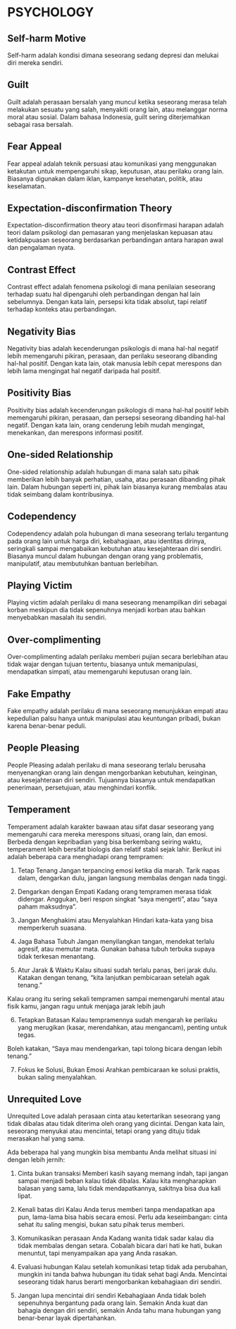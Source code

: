 # PSYCHOLOGY

## Self-harm Motive

Self-harm adalah kondisi dimana seseorang sedang depresi dan melukai diri mereka sendiri.

## Guilt

Guilt adalah perasaan bersalah yang muncul ketika seseorang merasa telah melakukan sesuatu yang salah, menyakiti orang lain, atau melanggar norma moral atau sosial. Dalam bahasa Indonesia, guilt sering diterjemahkan sebagai rasa bersalah.

## Fear Appeal

Fear appeal adalah teknik persuasi atau komunikasi yang menggunakan ketakutan untuk mempengaruhi sikap, keputusan, atau perilaku orang lain. Biasanya digunakan dalam iklan, kampanye kesehatan, politik, atau keselamatan.

## Expectation-disconfirmation Theory

Expectation-disconfirmation theory atau teori disonfirmasi harapan adalah teori dalam psikologi dan pemasaran yang menjelaskan kepuasan atau ketidakpuasan seseorang berdasarkan perbandingan antara harapan awal dan pengalaman nyata.

## Contrast Effect

Contrast effect adalah fenomena psikologi di mana penilaian seseorang terhadap suatu hal dipengaruhi oleh perbandingan dengan hal lain sebelumnya. Dengan kata lain, persepsi kita tidak absolut, tapi relatif terhadap konteks atau perbandingan.

## Negativity Bias

Negativity bias adalah kecenderungan psikologis di mana hal-hal negatif lebih memengaruhi pikiran, perasaan, dan perilaku seseorang dibanding hal-hal positif. Dengan kata lain, otak manusia lebih cepat merespons dan lebih lama mengingat hal negatif daripada hal positif.

## Positivity Bias

Positivity bias adalah kecenderungan psikologis di mana hal-hal positif lebih memengaruhi pikiran, perasaan, dan persepsi seseorang dibanding hal-hal negatif. Dengan kata lain, orang cenderung lebih mudah mengingat, menekankan, dan merespons informasi positif.

## One-sided Relationship

One-sided relationship adalah hubungan di mana salah satu pihak memberikan lebih banyak perhatian, usaha, atau perasaan dibanding pihak lain. Dalam hubungan seperti ini, pihak lain biasanya kurang membalas atau tidak seimbang dalam kontribusinya.

## Codependency

Codependency adalah pola hubungan di mana seseorang terlalu tergantung pada orang lain untuk harga diri, kebahagiaan, atau identitas dirinya, seringkali sampai mengabaikan kebutuhan atau kesejahteraan diri sendiri. Biasanya muncul dalam hubungan dengan orang yang problematis, manipulatif, atau membutuhkan bantuan berlebihan.

## Playing Victim

Playing victim adalah perilaku di mana seseorang menampilkan diri sebagai korban meskipun dia tidak sepenuhnya menjadi korban atau bahkan menyebabkan masalah itu sendiri.

## Over-complimenting

Over-complimenting adalah perilaku memberi pujian secara berlebihan atau tidak wajar dengan tujuan tertentu, biasanya untuk memanipulasi, mendapatkan simpati, atau memengaruhi keputusan orang lain.

## Fake Empathy

Fake empathy adalah perilaku di mana seseorang menunjukkan empati atau kepedulian palsu hanya untuk manipulasi atau keuntungan pribadi, bukan karena benar-benar peduli.

## People Pleasing

People Pleasing adalah perilaku di mana seseorang terlalu berusaha menyenangkan orang lain dengan mengorbankan kebutuhan, keinginan, atau kesejahteraan diri sendiri. Tujuannya biasanya untuk mendapatkan penerimaan, persetujuan, atau menghindari konflik.

## Temperament

Temperament adalah karakter bawaan atau sifat dasar seseorang yang memengaruhi cara mereka merespons situasi, orang lain, dan emosi. Berbeda dengan kepribadian yang bisa berkembang seiring waktu, temperament lebih bersifat biologis dan relatif stabil sejak lahir. Berikut ini adalah beberapa cara menghadapi orang tempramen:

1. Tetap Tenang
Jangan terpancing emosi ketika dia marah. Tarik napas dalam, dengarkan dulu, jangan langsung membalas dengan nada tinggi.

2. Dengarkan dengan Empati
Kadang orang tempramen merasa tidak didengar. Anggukan, beri respon singkat “saya mengerti”, atau “saya paham maksudnya”.


3. Jangan Menghakimi atau Menyalahkan
Hindari kata-kata yang bisa memperkeruh suasana.

4. Jaga Bahasa Tubuh
Jangan menyilangkan tangan, mendekat terlalu agresif, atau memutar mata. Gunakan bahasa tubuh terbuka supaya tidak terkesan menantang.

5. Atur Jarak & Waktu
Kalau situasi sudah terlalu panas, beri jarak dulu. Katakan dengan tenang, “kita lanjutkan pembicaraan setelah agak tenang.”

Kalau orang itu sering sekali tempramen sampai memengaruhi mental atau fisik kamu, jangan ragu untuk menjaga jarak lebih jauh

6. Tetapkan Batasan
Kalau tempramennya sudah mengarah ke perilaku yang merugikan (kasar, merendahkan, atau mengancam), penting untuk tegas.

Boleh katakan, “Saya mau mendengarkan, tapi tolong bicara dengan lebih tenang.”


7. Fokus ke Solusi, Bukan Emosi
Arahkan pembicaraan ke solusi praktis, bukan saling menyalahkan.

## Unrequited Love

Unrequited Love adalah perasaan cinta atau ketertarikan seseorang yang tidak dibalas atau tidak diterima oleh orang yang dicintai. Dengan kata lain, seseorang menyukai atau mencintai, tetapi orang yang dituju tidak merasakan hal yang sama.

Ada beberapa hal yang mungkin bisa membantu Anda melihat situasi ini dengan lebih jernih:

1. Cinta bukan transaksi
Memberi kasih sayang memang indah, tapi jangan sampai menjadi beban kalau tidak dibalas. Kalau kita mengharapkan balasan yang sama, lalu tidak mendapatkannya, sakitnya bisa dua kali lipat.

2. Kenali batas diri
Kalau Anda terus memberi tanpa mendapatkan apa pun, lama-lama bisa habis secara emosi. Perlu ada keseimbangan: cinta sehat itu saling mengisi, bukan satu pihak terus memberi.

3. Komunikasikan perasaan Anda
Kadang wanita tidak sadar kalau dia tidak membalas dengan setara. Cobalah bicara dari hati ke hati, bukan menuntut, tapi menyampaikan apa yang Anda rasakan.

4. Evaluasi hubungan
Kalau setelah komunikasi tetap tidak ada perubahan, mungkin ini tanda bahwa hubungan itu tidak sehat bagi Anda. Mencintai seseorang tidak harus berarti mengorbankan kebahagiaan diri sendiri.

5. Jangan lupa mencintai diri sendiri
Kebahagiaan Anda tidak boleh sepenuhnya bergantung pada orang lain. Semakin Anda kuat dan bahagia dengan diri sendiri, semakin Anda tahu mana hubungan yang benar-benar layak dipertahankan.